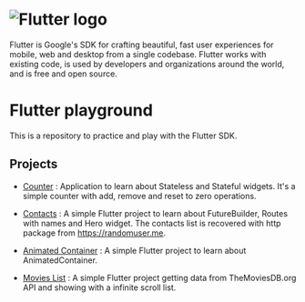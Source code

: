 # ![Flutter logo][]

Flutter is Google's SDK for crafting beautiful, fast user experiences for
mobile, web and desktop from a single codebase. Flutter works with existing
code, is used by developers and organizations around the world, and is free
and open source.

# Flutter playground
This is a repository to practice and play with the Flutter SDK.

## Projects

* [Counter](https://github.com/ach4m0/flutter-playground/tree/master/counter) : Application to learn about Stateless and Stateful widgets. It's a simple counter with add, remove and reset to zero operations.

* [Contacts](https://github.com/ach4m0/flutter-playground/tree/master/contacts) : A simple Flutter project to learn about FutureBuilder, Routes with names and Hero widget. The contacts list is recovered with http package from https://randomuser.me.

* [Animated Container](https://github.com/ach4m0/flutter-playground/tree/master/animated_container) : A simple Flutter project to learn about AnimatedContainer.

* [Movies List](https://github.com/ach4m0/flutter-playground/tree/master/movies_list) : A simple Flutter project getting data from TheMoviesDB.org API and showing with a infinite scroll list.


[Flutter logo]: https://flutter.dev/assets/flutter-lockup-4cb0ee072ab312e59784d9fbf4fb7ad42688a7fdaea1270ccf6bbf4f34b7e03f.svg